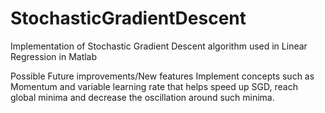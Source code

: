 # StochasticGradientDescent

Implementation of Stochastic Gradient Descent algorithm used in Linear Regression in Matlab

Possible Future improvements/New features
Implement concepts such as Momentum and variable learning rate that helps speed up SGD, reach global minima and decrease the oscillation around such minima.
